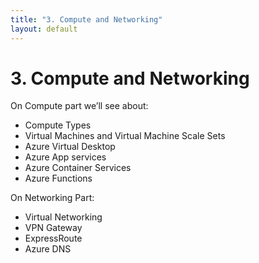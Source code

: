 ```yaml
---
title: "3. Compute and Networking"
layout: default
---
```


# 3. Compute and Networking

On Compute part we’ll see about:

- Compute Types
- Virtual Machines and Virtual Machine Scale Sets
- Azure Virtual Desktop
- Azure App services
- Azure Container Services
- Azure Functions

On Networking Part:

- Virtual Networking
- VPN Gateway
- ExpressRoute
- Azure DNS
